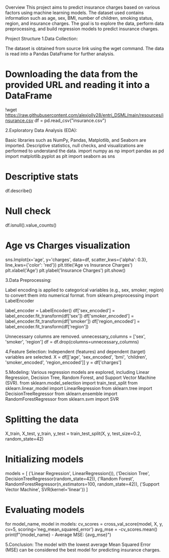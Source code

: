 Overview
This project aims to predict insurance charges based on various factors using machine learning models. The dataset used contains information such as age, sex, BMI, number of children, smoking status, region, and insurance charges. The goal is to explore the data, perform data preprocessing, and build regression models to predict insurance charges.

Project Structure
1.Data Collection:

The dataset is obtained from source link using the wget command.
The data is read into a Pandas DataFrame for further analysis.
# Downloading the data from the provided URL and reading it into a DataFrame
!wget https://raw.githubusercontent.com/alexjolly28/entri_DSML/main/resources/insurance.csv
df = pd.read_csv("insurance.csv")

2.Exploratory Data Analysis (EDA):

Basic libraries such as NumPy, Pandas, Matplotlib, and Seaborn are imported.
Descriptive statistics, null checks, and visualizations are performed to understand the data.
import numpy as np
import pandas as pd
import matplotlib.pyplot as plt
import seaborn as sns

# Descriptive stats
df.describe()

# Null check
df.isnull().value_counts()

# Age vs Charges visualization
sns.lmplot(x='age', y='charges', data=df, scatter_kws={'alpha': 0.3}, line_kws={'color': 'red'})
plt.title('Age vs Insurance Charges')
plt.xlabel('Age')
plt.ylabel('Insurance Charges')
plt.show()

3.Data Preprocessing:

Label encoding is applied to categorical variables (e.g., sex, smoker, region) to convert them into numerical format.
from sklearn.preprocessing import LabelEncoder

label_encoder = LabelEncoder()
df['sex_encoded'] = label_encoder.fit_transform(df['sex'])
df['smoker_encoded'] = label_encoder.fit_transform(df['smoker'])
df['region_encoded'] = label_encoder.fit_transform(df['region'])

Unnecessary columns are removed.
unnecessary_columns = ['sex', 'smoker', 'region']
df = df.drop(columns=unnecessary_columns)

4.Feature Selection:
Independent (features) and dependent (target) variables are selected.
X = df[['age', 'sex_encoded', 'bmi', 'children', 'smoker_encoded', 'region_encoded']]
y = df['charges']

5.Modeling:
Various regression models are explored, including Linear Regression, Decision Tree, Random Forest, and Support Vector Machine (SVR).
from sklearn.model_selection import train_test_split
from sklearn.linear_model import LinearRegression
from sklearn.tree import DecisionTreeRegressor
from sklearn.ensemble import RandomForestRegressor
from sklearn.svm import SVR

# Splitting the data
X_train, X_test, y_train, y_test = train_test_split(X, y, test_size=0.2, random_state=42)

# Initializing models
models = [
    ('Linear Regression', LinearRegression()),
    ('Decision Tree', DecisionTreeRegressor(random_state=42)),
    ('Random Forest', RandomForestRegressor(n_estimators=100, random_state=42)),
    ('Support Vector Machine', SVR(kernel='linear'))
]

# Evaluating models
for model_name, model in models:
    cv_scores = cross_val_score(model, X, y, cv=5, scoring='neg_mean_squared_error')
    avg_mse = -cv_scores.mean()
    print(f"{model_name} - Average MSE: {avg_mse}")

5.Conclusion:
The model with the lowest average Mean Squared Error (MSE) can be considered the best model for predicting insurance charges.
